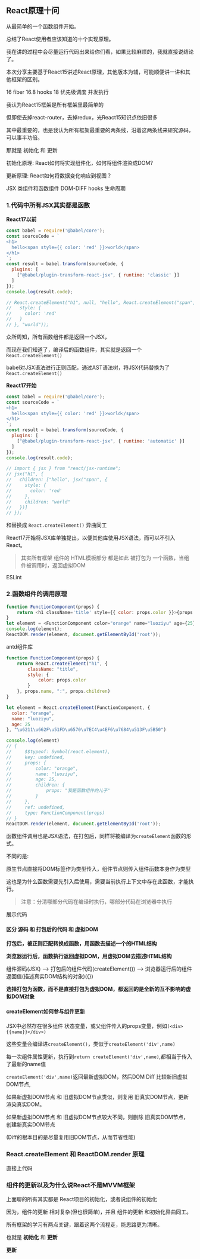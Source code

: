 ## React原理十问

从最简单的一个函数组件开始。


总结了React使用者应该知道的十个实现原理。

我在讲的过程中会尽量运行代码出来给你们看，如果比较麻烦的，我就直接说结论了。

本次分享主要基于React15讲述React原理，其他版本为辅，可能顺便讲一讲和其他框架的区别。

16   fiber
16.8 hooks
18   优先级调度 并发执行

我认为React15框架是所有框架里最简单的

但即使去掉react-router，去掉redux，光React15知识点依旧很多

其中最重要的，也是我认为所有框架最重要的两条线，沿着这两条线来研究源码，可以事半功倍。

那就是 初始化 和 更新

初始化原理: React如何将实现组件化，如何将组件渲染成DOM?

更新原理: React如何将数据变化响应到视图？

JSX 类组件和函数组件 DOM-DIFF hooks 生命周期

### 1.代码中所有JSX其实都是函数

__React17以前__

```js
const babel = require('@babel/core');
const sourceCode = `
<h1>
  hello<span style={{ color: 'red' }}>world</span>
</h1>
`;
const result = babel.transform(sourceCode, {
  plugins: [
    ["@babel/plugin-transform-react-jsx", { runtime: 'classic' }]
  ]
});
console.log(result.code);

// React.createElement("h1", null, "hello", React.createElement("span", {
//   style: {
//     color: 'red'
//   }
// }, "world"));
```

众所周知，所有函数组件都是返回一个JSX，

而现在我们知道了，编译后的函数组件，其实就是返回一个`React.createElement()`

babel对JSX语法进行正则匹配，通过AST语法树，将JSX代码替换为了`React.createElement()`


__React17开始__

```js
const babel = require('@babel/core');
const sourceCode = `
<h1>
  hello<span style={{ color: 'red' }}>world</span>
</h1>
`;
const result = babel.transform(sourceCode, {
  plugins: [
    ["@babel/plugin-transform-react-jsx", { runtime: 'automatic' }]
  ]
});
console.log(result.code);

// import { jsx } from "react/jsx-runtime";
// jsx("h1", {
//   children: ["hello", jsx("span", {
//     style: {
//       color: 'red'
//     },
//     children: "world"
//   })]
// });
```

和替换成 `React.createElement()` 异曲同工

React17开始将JSX库单独提出，以便其他库使用JSX语法，而可以不引入React。

> 其实所有框架 组件的 HTML模板部分 都是如此 被打包为 一个函数，当组件被调用时，返回虚拟DOM

ESLint

### 2.函数组件的调用原理

```js
function FunctionComponent(props) {
    return <h1 className='title' style={{ color: props.color }}>{props.name}:{props.children}</h1>
}
let element = <FunctionComponent color="orange" name="luoziyu" age={25} >我是函数组件的儿子</FunctionComponent>
console.log(element);
ReactDOM.render(element, document.getElementById('root'));
```
antd组件库

```js
function FunctionComponent(props) {
    return React.createElement("h1", {
        className: "title",
        style: {
            color: props.color
        }
    }, props.name, ":", props.children)
}

let element = React.createElement(FunctionComponent, {
  color: "orange",
  name: "luoziyu",
  age: 25
}, "\u6211\u662F\u51FD\u6570\u7EC4\u4EF6\u7684\u513F\u5B50")

console.log(element)
// {
//     $$typeof: Symbol(react.element),
//     key: undefined,
//     props: {
//         color: "orange",
//         name: "luoziyu",
//         age: 25,
//         children: {
//             props: "我是函数组件的儿子"
//         }
//     },
//     ref: undefined,
//     type: FunctionComponent(props)
// }
ReactDOM.render(element, document.getElementById('root'));
```

函数组件调用也是JSX语法，在打包后，同样将被编译为`createElement`函数的形式。

不同的是:

原生节点直接将DOM标签作为类型传入，组件节点则传入组件函数本身作为类型

这也是为什么函数需要先引入后使用，需要当前执行上下文中存在此函数，才能执行。

> 注意：分清哪部分代码在编译时执行，哪部分代码在浏览器中执行

展示代码

#### 区分 源码 和 打包后的代码 和 虚拟DOM

__打包后，被正则匹配转换成函数，用函数去描述一个的HTML结构__

__浏览器运行后，函数执行返回虚拟DOM，用虚拟DOM去描述HTML结构__

组件源码(JSX) --> 打包后的组件代码(createElement()) --> 浏览器运行后的组件返回值(描述真实DOM结构的对象)({})


__选择打包为函数，而不是直接打包为虚拟DOM，都返回的是全新的互不影响的虚拟DOM对象__

#### createElement如何参与组件更新

JSX中必然存在很多组件 状态变量，或父组件传入的props变量，例如`(<div>{{name}}</div>)`

这些变量会编译进`createElement()`，类似于`createElement('div',name)`

每一次组件属性更新，执行到`return createElement('div',name)`,都相当于传入了最新的name值

`createElement('div',name)`返回最新虚拟DOM，然后DOM Diff 比较新旧虚拟DOM节点,

如果新虚拟DOM节点 和 旧虚拟DOM节点类似，则复用 旧真实DOM节点，更新渲染真实DOM。

如果新虚拟DOM节点 和 旧虚拟DOM节点较大不同，则删除 旧真实DOM节点，创建新真实DOM节点

(Diff的根本目的是尽量复用旧DOM节点，从而节省性能)

### React.createElement 和 ReactDOM.render 原理

直接上代码


### 组件的更新以及为什么说React不是MVVM框架

上面聊的所有其实都是 React项目的初始化，或者说组件的初始化

因为，组件的更新 相对复杂(但也很简单)，并且 组件的更新 和初始化异曲同工。

所有框架的学习有两点关键，跟着这两个流程走，能思路更为清晰。

也就是 __初始化__ 和 __更新__

__更新__
